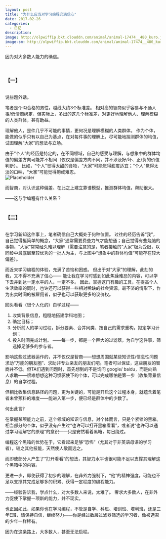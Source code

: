 ```yaml
---
layout: post
title: "为什么应当对学习编程充满信心"
date: 2017-02-26
categories:
  - 日记
description: 
image: http://olpwiffip.bkt.clouddn.com/animal/animal-17474__480_kuro.jpg
image-sm: http://olpwiffip.bkt.clouddn.com/animal/animal-17474__480_kuro.jpg
---
```


因为对大多数人能力的确信。

<br>
<h3> 【一】</h3>
<br>
说些题外话。

笔者是个IQ合格的男性，越线大约3个标准差。
相对高的智商似乎容易与不通人事/低情商绑定，但实际上，多出的这几个标准差，对更好地理解他人、理解模糊的人类群体，甚有助益。

理解他人，是件几乎不可能的事情，更何况是理解模糊的人类群体。
作为个体，能做的似乎只有以自己为基点，在对每件事的理解上，尽可能地揣测群体的均值，试图理解“大家”的想法与立场。

由于“个人”的经历是特定的，在不同领域，自己的感受与理解，与想象中的群体均值的偏差方向可能并不相同（仅仅是偏差方向不同，并不涉及好/坏、正/负的价值判断）。
比如，“个人”觉得太甜的食物，“大家”可能觉得甜度适宜；“个人”觉得太淡的口味，“大家”可能觉得齁咸难忍。
<br><img src="http://olprfwyyd.bkt.clouddn.com/2017_02_26_blog.jpg" alt="Placeholder"/><br>

而智商，对认识这种偏差、在此之上建立靠谱模型，推测群体均值，帮助很大。


——这与学编程有什么关系？
<br><br>
<h3> 【二】</h3>
<br>
在学习新知这件事上，笔者确信自己大概处于何种位置。
过往的经历告诉“我”，自己觉得挺简单的概念，“大家”通常需要费些力气才能想通；自己觉得有些烧脑的事物，“大家”常常经久难以理解（需要注意的是，笔者接触的“大家”极为受限，以同龄中最底层至较优秀的一批人为主，与上图中“想象中的群体均值”可能存在较大偏差）。

而近来学习编程的体验，充满了苦恼和困惑。
但出于对“大家”的理解，此刻的我，又不得不充满了信心——
能让我在学习时感到如此焦躁难忍的内容，可以学下去并到达一定水平的人，一定不多。
因此，掌握这门有趣的工具，在提高个人生活效率的同时，也许还可以获得一些相对稀缺的社会资源。最不济的情形下，作为出卖时间的被雇佣者，似乎也可以获取更多的议价权。

回头看看（很个人化的）自学过程——
1. 收集背景信息，粗糙地搭建学科地图；
2. 确定目标；
3. 分析前人的学习过程，拆分要素、合并同类、按自己的需求重构，拟定学习计划；
4. 投入时间完成计划。
——每一步，都是一个巨大的过滤器，为自学这件事，筛选掉足够多的参与者。

影响这些过滤器运作的，并不仅仅是智商——想想周围就某些知识性/信息性问题求助“万能的朋友圈”、求助非专业亲友的朋友们吧。笔者可以保证，这些朋友的智商并不低。但TA们遇到问题时，首先想到的不是询问 google/ baidu，而是向熟人求助——很难想想这种习惯驱使下的个体，可以完成哪怕是第一步（收集背景信息）的自学过程。

但相比收集信息路径的问题，更为关键的，可能是开启这个过程本身，就蕴含着笔者未曾预料的难度——能进入第一步，便已经是群体中的少数了。

何出此言?

在掌握某项能力之前，这个领域的知识与信息，对个体而言，只是个紧锁的黑箱。
相当部分的个体，似乎没有产生过“也许可以打开黑箱看看”，或者说“也许可以通过学习理解它的原理”的意识——只是安然看着黑箱，每日绕过。

编程这个黑箱的优势在于，它看起来足够“恐怖”（尤其对于非英语母语的学习者），较之其他技能，天然使人敬而远之。

而即使部分人产生了“打开看看”的想法，其智力水平也很可能不足以支撑其理解这个黑箱中的内容。

更进一步，即使获得了初步的理解，在非外力强制下，“他”的精神强度，可能也不足以支撑其完成足够多的积累、获得一定程度的编程能力。


——经验告诉我，学点什么，对大多数人来说，太难了。
奢求大多数人，在非外力促使下掌握一项新的能力，并不现实。

也正因如此，如果你也在学习编程，不管是自学、科班、培训班、塔利班，还是三年E班，请保持自信，继续努力——你是经过数层过滤器筛选的学习者，像被选召的少年一样稀有。

因为在这条路上，大多数人，甚至无法启程。
